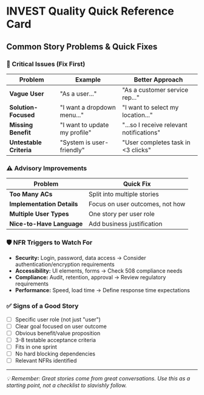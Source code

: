 # INVEST Quality Quick Reference Card

## Common Story Problems & Quick Fixes

### 🚨 Critical Issues (Fix First)
| Problem | Example | Better Approach |
|---------|---------|----------------|
| **Vague User** | "As a user..." | "As a customer service rep..." |
| **Solution-Focused** | "I want a dropdown menu..." | "I want to select my location..." |
| **Missing Benefit** | "I want to update my profile" | "...so I receive relevant notifications" |
| **Untestable Criteria** | "System is user-friendly" | "User completes task in <3 clicks" |

### ⚠️ Advisory Improvements
| Problem | Quick Fix |
|---------|-----------|
| **Too Many ACs** | Split into multiple stories |
| **Implementation Details** | Focus on user outcomes, not how |
| **Multiple User Types** | One story per user role |
| **Nice-to-Have Language** | Add business justification |

### 🛡️ NFR Triggers to Watch For
- **Security:** Login, password, data access → Consider authentication/encryption requirements
- **Accessibility:** UI elements, forms → Check 508 compliance needs  
- **Compliance:** Audit, retention, approval → Review regulatory requirements
- **Performance:** Speed, load time → Define response time expectations

### ✅ Signs of a Good Story
- [ ] Specific user role (not just "user")
- [ ] Clear goal focused on user outcome
- [ ] Obvious benefit/value proposition
- [ ] 3-8 testable acceptance criteria
- [ ] Fits in one sprint
- [ ] No hard blocking dependencies
- [ ] Relevant NFRs identified

---
*💡 Remember: Great stories come from great conversations. Use this as a starting point, not a checklist to slavishly follow.*
